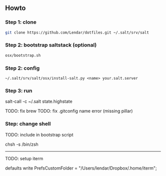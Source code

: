 ## Howto


### Step 1: clone

```bash
git clone https://github.com/Lendar/dotfiles.git ~/.salt/srv/salt
```

### Step 2: bootstrap saltstack (optional)

```bash
osx/bootstrap.sh
```

### Step 2: config

```
~/.salt/srv/salt/osx/install-salt.py <name> your.salt.server
```

### Step 3: run

salt-call -c ~/.salt state.highstate

TODO: fix brew
TODO: fix .gitconfig name error (missing pillar)


### Step: change shell

TODO: include in bootstrap script

chsh -s /bin/zsh

---

TODO: setup iterm

defaults write
PrefsCustomFolder = "/Users/lendar/Dropbox/.home/iterm";

